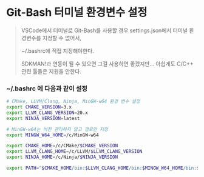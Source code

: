 # Git-Bash 터미널 환경변수 설정

> VSCode에서 터미널로 Git-Bash를 사용할 경우 settings.json에서 터미널 환경변수를 지정할 수 없어서,
>
> ~/.bashrc에 직접 지정해야한다.
>
> SDKMAN!과 연동이 될 수 있으면 그걸 사용하면 좋겠지만... 아쉽게도 C/C++ 관련 툴들은 지원을 안한다.



### ~/.bashrc 에 다음과 같이 설정

```bash
# CMake, LLVM/Clang, Ninja, MinGW-w64 환경 변수 설정
export CMAKE_VERSION=3.x
export LLVM_CLANG_VERSION=20.x
export NINJA_VERSION=latest

# MinGW-w64는 버전 관리하지 않고 경로만 지정
export MINGW_W64_HOME=/c/MinGW-w64

export CMAKE_HOME=/c/CMake/$CMAKE_VERSION
export LLVM_CLANG_HOME=/c/LLVM/$LLVM_CLANG_VERSION
export NINJA_HOME=/c/Ninja/$NINJA_VERSION

export PATH="$CMAKE_HOME/bin:$LLVM_CLANG_HOME/bin:$MINGW_W64_HOME/bin:$NINJA_HOME:$PATH"
```

